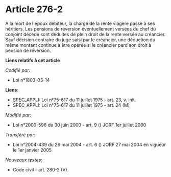 # Article 276-2

A la mort de l'époux débiteur, la charge de la rente viagère passe à ses héritiers. Les pensions de réversion éventuellement
versées du chef du conjoint décédé sont déduites de plein droit de la rente versée au créancier. Sauf décision contraire du
juge saisi par le créancier, une déduction du même montant continue à être opérée si le créancier perd son droit à pension de
réversion.

**Liens relatifs à cet article**

_Codifié par_:

  - Loi n°1803-03-14

**Liens**:

  - SPEC_APPLI: Loi n°75-617 du 11 juillet 1975 - art. 23, v. init.
  - SPEC_APPLI: Loi n°75-617 du 11 juillet 1975 - art. 24 (M)

_Modifié par_:

  - Loi n°2000-596 du 30 juin 2000 - art. 9 () JORF 1er juillet 2000

_Transféré par_:

  - Loi n°2004-439 du 26 mai 2004 - art. 6 () JORF 27 mai 2004 en vigueur le 1er janvier 2005

_Nouveaux textes_:

  - Code civil - art. 280-2 (V)
